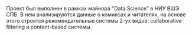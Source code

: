 Проект был выполнен в рамках майнора "Data Science" в НИУ ВШЭ СПБ. В нем анализируются данные о комиксах и читателях, на основе этого строятся рекомендательные системы 2-ух видов: collaborative filtering и content-based системы.

